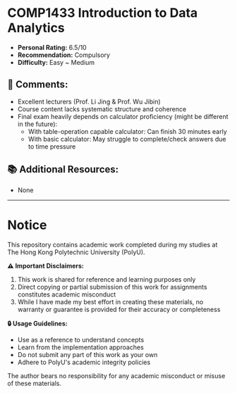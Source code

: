 # COMP1433 Introduction to Data Analytics

- **Personal Rating:** 6.5/10
- **Recommendation:** Compulsory
- **Difficulty:** Easy ~ Medium

## 💭 Comments:
- Excellent lecturers (Prof. Li Jing & Prof. Wu Jibin)
- Course content lacks systematic structure and coherence
- Final exam heavily depends on calculator proficiency (might be different in the future):
  - With table-operation capable calculator: Can finish 30 minutes early
  - With basic calculator: May struggle to complete/check answers due to time pressure

## 📚 Additional Resources:
- None

---

# Notice

This repository contains academic work completed during my studies at The Hong Kong Polytechnic University (PolyU). 

**⚠️ Important Disclaimers:**
1. This work is shared for reference and learning purposes only
2. Direct copying or partial submission of this work for assignments constitutes academic misconduct
3. While I have made my best effort in creating these materials, no warranty or guarantee is provided for their accuracy or completeness

**🔒 Usage Guidelines:**
- Use as a reference to understand concepts
- Learn from the implementation approaches
- Do not submit any part of this work as your own
- Adhere to PolyU's academic integrity policies

The author bears no responsibility for any academic misconduct or misuse of these materials.
